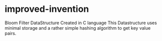 # improved-invention
Bloom Filter DataStructure
Created in C language 
This Datastructure uses minimal storage and a rather simple hashing algorithm to get key value pairs.
